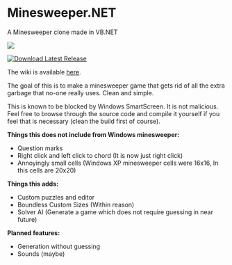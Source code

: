 # Minesweeper.NET
A Minesweeper clone made in VB.NET

![](https://www.dropbox.com/s/sqbup9fkapic1g7/screenshot.png?dl=1)

[![Download Latest Release](https://www.dropbox.com/s/wp88v84uqgxae2y/releasebutton.png?dl=1)](https://github.com/redmechanic/Minesweeper.NET/releases/latest)

The wiki is available [here](https://github.com/redmechanic/Minesweeper.NET/wiki).

The goal of this is to make a minesweeper game that gets rid of all the extra garbage that no-one really uses. Clean and simple.

This is known to be blocked by Windows SmartScreen. It is not malicious. Feel free to browse through the source code and compile it yourself if you feel that is necessary (clean the build first of course).

<b>Things this does not include from Windows minesweeper:</b>
 - Question marks
 - Right click and left click to chord (It is now just right click)
 - Annoyingly small cells (Windows XP minesweeper cells were 16x16, In this cells are 20x20)

<b>Things this adds:</b>
 - Custom puzzles and editor
 - Boundless Custom Sizes (Within reason)
 - Solver AI (Generate a game which does not require guessing in near future)

<b>Planned features:</b>
 - Generation without guessing
 - Sounds (maybe)
